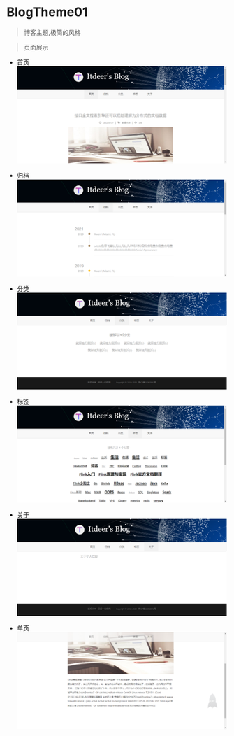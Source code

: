 # BlogTheme01

> 博客主题,极简的风格

> 页面展示

 - 首页
![index](https://github.com/ItdeerLab/BlogTheme/blob/theme01/pic/index.png)

 - 归档
![archives](https://github.com/ItdeerLab/BlogTheme/blob/theme01/pic/archives.png)

 - 分类
![category](https://github.com/ItdeerLab/BlogTheme/blob/theme01/pic/category.png)

 - 标签
![tags](https://github.com/ItdeerLab/BlogTheme/blob/theme01/pic/tags.png)

 - 关于
![about](https://github.com/ItdeerLab/BlogTheme/blob/theme01/pic/about.png)

 - 单页
![single](https://github.com/ItdeerLab/BlogTheme/blob/theme01/pic/single.png)